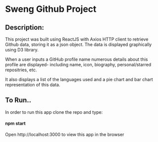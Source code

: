 <h1>Sweng Github Project</h1>
  
<h2>Description:</h2>
  
This project was built using ReactJS with Axios HTTP client to retrieve Github data, storing it as a json object. The data is displayed graphically using D3 library.

When a user inputs a GitHub profile name numerous details about this profile are displayed- including name, icon, biography, personal/starred repositries, etc.



It also displays a list of the languages used and a pie chart and bar chart representation of this data.

<h2>To Run..</h2>
  
In order to run this app clone the repo and type:

<h4>  npm start </h4>

Open http://localhost:3000 to view this app in the browser
